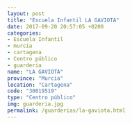 ```yaml
---
layout: post
title: "Escuela Infantil LA GAVIOTA"
date: 2017-09-20 20:57:05 +0200
categories:
- Escuela Infantil
- murcia
- cartagena
- Centro público
- guarderia
name: "LA GAVIOTA"
province: "Murcia"
location: "Cartagena"
code: "30019519"
type: "Centro público"
img: guarderia.jpg
permalink: /guarderias/la-gaviota.html
---
```

